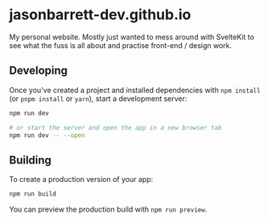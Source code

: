# jasonbarrett-dev.github.io

My personal website. Mostly just wanted to mess around with SvelteKit to see what the fuss is all about and
practise front-end / design work.

## Developing

Once you've created a project and installed dependencies with `npm install` (or `pnpm install` or `yarn`), start a development server:

```bash
npm run dev

# or start the server and open the app in a new browser tab
npm run dev -- --open
```

## Building

To create a production version of your app:

```bash
npm run build
```

You can preview the production build with `npm run preview`.
